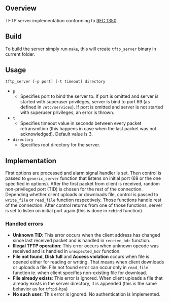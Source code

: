 ## Overview
TFTP server implementation conforming to [RFC 1350](https://tools.ietf.org/html/rfc1350).

## Build
To build the server simply run `make`, this will create `tftp_server` binary in current folder.

## Usage
`tftp_server [-p port] [-t timeout] directory`

- `p`
	- Specifies port to bind the server to. If port is omitted and server is started with superuser privileges, server is bind to port 69 (as defined in `/etc/services`). If port is omitted and server is not started with superuser privileges, an error is thrown.
- `t`
  - Specifies timeout value in seconds between every packet retransmition (this happens in case when the last packet was not acknowledged). Default value is 3.
- `directory`
  - Specifies root directory for the server.

## Implementation
First options are processed and alarm signal handler is set.
Then control is passed to `generic_server` function that listens on initial port (69 or the one specified in options).
After the first packet from client is received, random non-privileged port (TID) is chosen for the rest of the connection.
Depending whether client uploads or downloads file, control is passed to `write_file` or `read_file` function respectively.
Those functions handle rest of the connection.
After control returns from one of those functions, server is set to listen on initial port again (this is done in `rebind` function).


### Handled errors
- **Unknown TID**: This error occurs when the client address has changed since last received packet and is handled in `receive_hdr` function.
- **Illegal TFTP operation**: This error occurs when unknown opcode was received and is handled in `unexpected_hdr` function.
- **File not found**, **Disk full** and **Access violation** occurs when file is opened either for reading or writing. That means when client downloads or uploads a file. File not found error can occur only in `read_file` function ie. when client specifies non-existing file for download.
- **File already exists**: This error is ignored. When client uploads a file that already exists in the server directory, it is appended (this is the same behavior as for `tftpd-hpa`)
- **No such user**: This error is ignored. No authentication is implemented.
